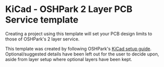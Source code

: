 # KiCad - OSHPark 2 Layer PCB Service template

Creating a project using this template will set your PCB design limits
to those of OSHPark's 2 layer service.

This template was created by following OSHPark's [KiCad setup guide](https://docs.oshpark.com/design-tools/kicad/kicad-design-rules/). Optional/suggested details have been left out for the user to decide upon, aside from layer setup where optional layers have been kept.
